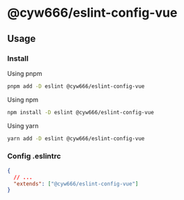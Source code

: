 # @cyw666/eslint-config-vue

## Usage

### Install

Using pnpm

```bash
pnpm add -D eslint @cyw666/eslint-config-vue
```

Using npm

```bash
npm install -D eslint @cyw666/eslint-config-vue
```

Using yarn

```bash
yarn add -D eslint @cyw666/eslint-config-vue
```

### Config .eslintrc

```json
{
  // ...
  "extends": ["@cyw666/eslint-config-vue"]
}
```
